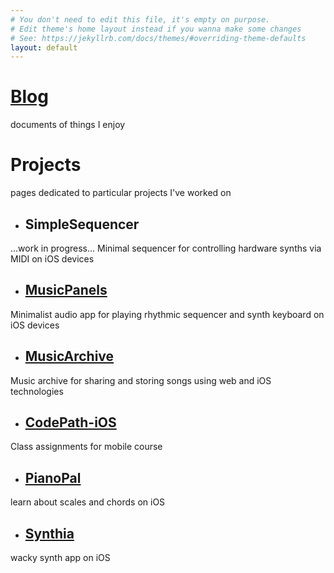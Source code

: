```yaml
---
# You don't need to edit this file, it's empty on purpose.
# Edit theme's home layout instead if you wanna make some changes
# See: https://jekyllrb.com/docs/themes/#overriding-theme-defaults
layout: default
---
```


# [Blog](blog)
documents of things I enjoy

# Projects

pages dedicated to particular projects I've worked on

* ## SimpleSequencer
...work in progress... Minimal sequencer for controlling hardware synths via MIDI on iOS devices

* ## [MusicPanels](MusicPanels)
Minimalist audio app for playing rhythmic sequencer and synth keyboard on iOS devices

* ## [MusicArchive](MusicArchive)
Music archive for sharing and storing songs using web and iOS technologies

* ## [CodePath-iOS](CodePath-iOS)
Class assignments for mobile course

* ## [PianoPal](pianopal)
learn about scales and chords on iOS

* ## [Synthia](synthia)
wacky synth app on iOS
